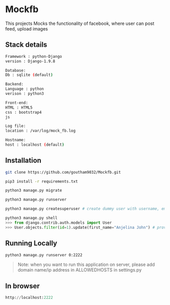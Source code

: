 # Mockfb

This projects Mocks the functionality of facebook, where user can post feed, upload images

## Stack details
```bash
Framework : python-Django
version : Django-1.9.8

Database:
Db : sqlite (default)

Backend:
Language : python
verison : python3

Front-end:
HTML : HTML5
css : bootstrap4
js

Log file:
location : /var/log/mock_fb.log 

Hostname:
host : localhost (default)
```
## Installation

```bash
git clone https://github.com/goutham9032/Mockfb.git
```

```bash
pip3 install -r requirements.txt
```

```bash
python3 manage.py migrate
```

```bash
python3 manage.py runserver
```

```bash
python3 manage.py createsuperuser # create dummy user with username, emailid and password
```

```python
python3 manage.py shell
>>> from django.contrib.auth.models import User
>>> User.objects.filter(id=1).update(first_name="Anjelina John") # provide some first name to dummy user to use in template
```

## Running Locally
```bash
python3 manage.py runserver 0:2222 
```
> Note: when you want to run this application on server, please add domain name/ip address in ALLOWEDHOSTS in settings.py

## In browser
```python
http://localhost:2222
```

